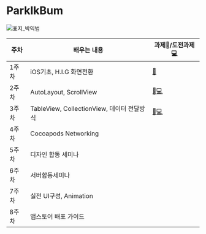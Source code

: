 # ParkIkBum
![표지_박익범](https://user-images.githubusercontent.com/60260284/113490326-3239f900-9504-11eb-8944-5ff610a2d477.png)

|주차|배우는 내용|과제📝/도전과제💻|
|------|---|---|
|1주차|iOS기초, H.I.G 화면전환|[📝](https://github.com/28th-BE-SOPT-iOS-Part/ParkIkBum/blob/main/Readme/Week1.md)|
|2주차|AutoLayout, ScrollView|[📝💻](https://github.com/28th-BE-SOPT-iOS-Part/ParkIkBum/blob/main/Readme/Week2.md)|
|3주차|TableView, CollectionView, 데이터 전달방식|[📝💻](https://github.com/28th-BE-SOPT-iOS-Part/ParkIkBum/blob/main/Readme/Week3.md)|
|4주차|Cocoapods Networking||
|5주차|디자인 합동 세미나||
|6주차|서버합동세미나||
|7주차|실전 UI구성, Animation||
|8주차|앱스토어 배포 가이드||
